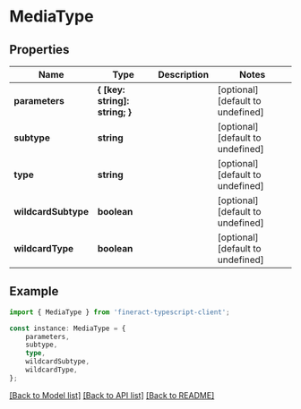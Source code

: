 # MediaType


## Properties

Name | Type | Description | Notes
------------ | ------------- | ------------- | -------------
**parameters** | **{ [key: string]: string; }** |  | [optional] [default to undefined]
**subtype** | **string** |  | [optional] [default to undefined]
**type** | **string** |  | [optional] [default to undefined]
**wildcardSubtype** | **boolean** |  | [optional] [default to undefined]
**wildcardType** | **boolean** |  | [optional] [default to undefined]

## Example

```typescript
import { MediaType } from 'fineract-typescript-client';

const instance: MediaType = {
    parameters,
    subtype,
    type,
    wildcardSubtype,
    wildcardType,
};
```

[[Back to Model list]](../README.md#documentation-for-models) [[Back to API list]](../README.md#documentation-for-api-endpoints) [[Back to README]](../README.md)
